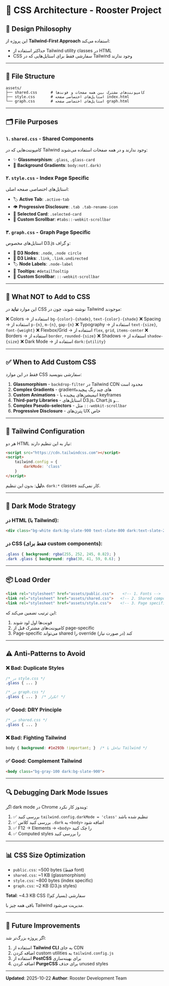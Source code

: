 # 📐 CSS Architecture - Rooster Project

## 🎯 Design Philosophy
این پروژه از **Tailwind-First Approach** استفاده می‌کند:
- حداکثر استفاده از Tailwind utility classes در HTML
- CSS سفارشی فقط برای استایل‌هایی که در Tailwind وجود ندارند

---

## 📁 File Structure

```
assets/
├── shared.css      # کامپوننت‌های مشترک بین همه صفحات و فونت‌ها
├── style.css       # استایل‌های اختصاصی صفحه index.html
└── graph.css       # استایل‌های اختصاصی صفحه graph.html
```

---

## 🗂️ File Purposes

### ۱. `shared.css` - Shared Components
کامپوننت‌هایی که در Tailwind وجود ندارند و در همه صفحات استفاده می‌شوند:

- ✨ **Glassmorphism**: `.glass`, `.glass-card`
- 🎨 **Background Gradients**: `body:not(.dark)`

### ۲. `style.css` - Index Page Specific
استایل‌های اختصاصی صفحه اصلی:

- 🏷️ **Active Tab**: `.active-tab`
- 👁️ **Progressive Disclosure**: `.tab .tab-rename-icon`
- 🎯 **Selected Card**: `.selected-card`
- 📜 **Custom Scrollbar**: `#tabs::-webkit-scrollbar`

### ۳. `graph.css` - Graph Page Specific
استایل‌های مخصوص D3.js و گراف:

- 🔵 **D3 Nodes**: `.node`, `.node circle`
- 🔗 **D3 Links**: `.link`, `.link.undirected`
- 🏷️ **Node Labels**: `.node-label`
- 💬 **Tooltips**: `#detailTooltip`
- 📜 **Custom Scrollbar**: `::-webkit-scrollbar`

---

## 🚫 What NOT to Add to CSS

این موارد **نباید** در CSS نوشته شوند، چون در Tailwind موجودند:

❌ Colors → استفاده از `bg-{color}-{shade}`, `text-{color}-{shade}`
❌ Spacing → استفاده از `p-{n}`, `m-{n}`, `gap-{n}`
❌ Typography → استفاده از `text-{size}`, `font-{weight}`
❌ Flexbox/Grid → استفاده از `flex`, `grid`, `items-center`
❌ Borders → استفاده از `border`, `rounded-{size}`
❌ Shadows → استفاده از `shadow-{size}`
❌ Dark Mode → استفاده از `dark:{utility}`

---

## ✅ When to Add Custom CSS

فقط در این موارد CSS سفارشی بنویسید:

1. **Glassmorphism** - `backdrop-filter` در Tailwind CDN محدود است
2. **Complex Gradients** - gradientهای چند رنگ پیچیده
3. **Custom Animations** - انیمیشن‌های پیچیده با keyframes
4. **Third-party Libraries** - استایل‌های D3.js، Chart.js و...
5. **Complex Pseudo-selectors** - مثل `::-webkit-scrollbar`
6. **Progressive Disclosure** - پترن‌های UX خاص

---

## 🔧 Tailwind Configuration

هر دو HTML نیاز به این تنظیم دارند:

```html
<script src="https://cdn.tailwindcss.com"></script>
<script>
    tailwind.config = {
        darkMode: 'class'
    }
</script>
```

**دلیل**: بدون این تنظیم، `dark:*` classes کار نمی‌کنند.

---

## 🎨 Dark Mode Strategy

### در HTML (با Tailwind):
```html
<div class="bg-white dark:bg-slate-900 text-slate-800 dark:text-slate-200">
```

### در CSS (فقط برای custom components):
```css
.glass { background: rgba(255, 252, 245, 0.82); }
.dark .glass { background: rgba(30, 41, 59, 0.6); }
```

---

## 📦 Load Order

```html
<link rel="stylesheet" href="assets/public.css">    <!-- 1. Fonts -->
<link rel="stylesheet" href="assets/shared.css">   <!-- 2. Shared components -->
<link rel="stylesheet" href="assets/style.css">    <!-- 3. Page specific -->
```

این ترتیب تضمین می‌کند که:
1. فونت‌ها اول لود شوند
2. کامپوننت‌های مشترک قبل از page-specific
3. Page-specific می‌تواند shared را override کند (در صورت نیاز)

---

## ⚠️ Anti-Patterns to Avoid

### ❌ Bad: Duplicate Styles
```css
/* در style.css */
.glass { ... }

/* در graph.css */
.glass { ... }  /* تکرار! */
```

### ✅ Good: DRY Principle
```css
/* در shared.css */
.glass { ... }
```

### ❌ Bad: Fighting Tailwind
```css
body { background: #1e293b !important; }  /* تداخل با Tailwind */
```

### ✅ Good: Complement Tailwind
```html
<body class="bg-gray-100 dark:bg-slate-900">
```

---

## 🔍 Debugging Dark Mode Issues

اگر dark mode در Chrome ویندوز کار نکرد:

1. ✅ بررسی کنید `tailwind.config.darkMode = 'class'` تنظیم شده باشد
2. ✅ بررسی کنید کلاس `.dark` به `<body>` اضافه شود
3. ✅ F12 → Elements → `<body>` را چک کنید
4. ✅ Computed styles را بررسی کنید

---

## 📊 CSS Size Optimization

- `public.css`: ~500 bytes (فقط font)
- `shared.css`: ~1 KB (glassmorphism)
- `style.css`: ~800 bytes (index specific)
- `graph.css`: ~2 KB (D3.js styles)

**Total**: ~4.3 KB CSS سفارشی (بسیار کم!)

باقی همه چیز با Tailwind مدیریت می‌شود.

---

## 🚀 Future Improvements

اگر پروژه بزرگ‌تر شد:

1. استفاده از **Tailwind CLI** به جای CDN
2. اضافه کردن custom utilities به `tailwind.config.js`
3. استفاده از **PostCSS** برای بهینه‌سازی
4. اضافه کردن **PurgeCSS** برای حذف unused styles

---

**Updated**: 2025-10-22
**Author**: Rooster Development Team
